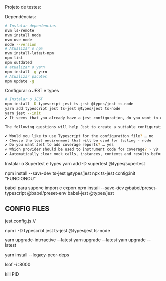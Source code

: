 Projeto de  testes:

Dependências:

```bash
# Instalar dependencias
nvm ls-remote
nvm install node
nvm use node
node --version
# Atualizar o npm
nvm install-latest-npm
npm list
npm outdated
# atualizar o yarn
npm install -g yarn
# Atualizar pacotes
npm update -g
```

Configurar o JEST e types

```bash
# Instalar o JEST
npm install -D typescript jest ts-jest @types/jest ts-node
yarn add typescript jest ts-jest @types/jest ts-node
yarn jest --init
✔ It seems that you already have a jest configuration, do you want to override it? … yes

The following questions will help Jest to create a suitable configuration for your project

✔ Would you like to use Typescript for the configuration file? … no
✔ Choose the test environment that will be used for testing › node
✔ Do you want Jest to add coverage reports? … yes
✔ Which provider should be used to instrument code for coverage? › v8
✔ Automatically clear mock calls, instances, contexts and results before every test? … yes
```

Instalar o Supertest e types
yarn add -D supertest @types/supertest


npm install --save-dev ts-jest @types/jest
npx ts-jest config:init
"FUNCIONOU"


babel para suporte import e export
npm install --save-dev @babel/preset-typescript @babel/preset-env babel-jest @types/jest


## CONFIG FILES

jest.config.js // 



npm i -D typescript jest ts-jest @types/jest ts-node



yarn upgrade-interactive --latest
yarn upgrade --latest
yarn upgrade --latest


yarn install --legacy-peer-deps



lsof -i :8000

kill PID